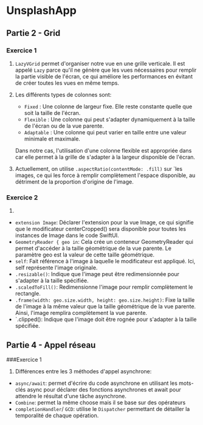# UnsplashApp

## Partie 2 - Grid
### Exercice 1 
1. ``LazyVGrid`` permet d'organiser notre vue en une grille verticale. Il est appelé `Lazy` parce qu'il ne génère que les vues nécessaires pour remplir la partie visible de l'écran, ce qui améliore les performances en évitant de créer toutes les vues en même temps.
2. Les différents types de colonnes sont:
   - `Fixed` : Une colonne de largeur fixe. Elle reste constante quelle que soit la taille de l'écran.
   - `Flexible` : Une colonne qui peut s'adapter dynamiquement à la taille de l'écran ou de la vue parente.
   - `Adaptable` : Une colonne qui peut varier en taille entre une valeur minimale et maximale.
  
   Dans notre cas, l'utilisation d'une colonne flexible est appropriée dans car elle permet à la grille de s'adapter à la largeur disponible de l'écran.
3. Actuellement, on utilise `.aspectRatio(contentMode: .fill)` sur `les images, ce qui les force à remplir complètement l'espace disponible, au détriment de la proportion d'origine de l'image.

### Exercice 2
1.
  - `extension Image`: Déclarer l'extension pour la vue Image, ce qui signifie que le modificateur centerCropped() sera disponible pour toutes les instances de Image dans le code SwiftUI.
  - `GeometryReader { geo in`: Cela crée un conteneur GeometryReader qui permet d'accéder à la taille géométrique de la vue parente. Le paramètre geo est la valeur de cette taille géométrique.
  - `self`: Fait référence à l'image à laquelle le modificateur est appliqué. Ici, self représente l'image originale.
  - `.resizable()`: Indique que l'image peut être redimensionnée pour s'adapter à la taille spécifiée.
  - `.scaledToFill()`: Redimensionne l'image pour remplir complètement le rectangle.
  - `.frame(width: geo.size.width, height: geo.size.height)`: Fixe la taille de l'image à la même valeur que la taille géométrique de la vue parente. Ainsi, l'image remplira complètement la vue parente.
  - `.clipped(): Indique que l'image doit être rognée pour s'adapter à la taille spécifiée.
  
## Partie 4 - Appel réseau
###Exercice 1
1.  Différences entre les 3 méthodes d'appel asynchrone:
  - `async/await`: permet d'écrire du code asynchrone en utilisant les mots-clés async pour déclarer des fonctions asynchrones et await pour attendre le résultat d'une tâche asynchrone.
  - `Combine`: permet la même choose mais il se base sur des opérateurs
  - `completionHandler`/ `GCD`: utilise le `Dispatcher` permettant de détailler la temporalité de chaque opération.
